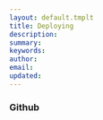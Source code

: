```yaml
---
layout: default.tmplt
title: Deploying
description:
summary:
keywords:
author:
email:
updated:
---
```


### Github

